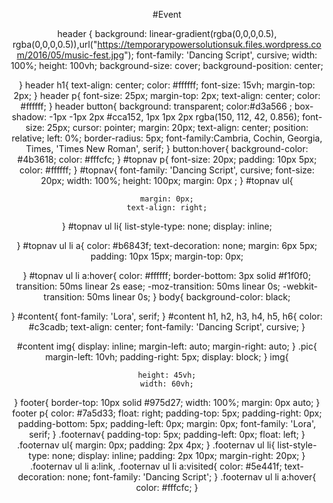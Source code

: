 #Event

  header {
    background: linear-gradient(rgba(0,0,0,0.5), rgba(0,0,0,0.5)),url("https://temporarypowersolutionsuk.files.wordpress.com/2016/05/music-fest.jpg");
    font-family: 'Dancing Script', cursive;
    width: 100%;
    height: 100vh;
    background-size: cover;
    background-position: center;
    
  }
  header h1{
    text-align: center;
    color: #ffffff;
    font-size: 15vh;
    margin-top: 2px;
  }
  header p{
    font-size: 25px;
    margin-top: 2px;
    text-align: center;
    color: #ffffff;
  }
  header button{
    background: transparent;
    color:#d3a566 ;
    box-shadow:  -1px -1px 2px #cca152, 1px 1px 2px rgba(150, 112, 42, 0.856);
    font-size: 25px;
    cursor: pointer;
    margin: 20px;
    text-align: center;
    position: relative;
    left: 0%;
    border-radius: 5px;
    font-family:Cambria, Cochin, Georgia, Times, 'Times New Roman', serif; 
  }
  button:hover{
    background-color: #4b3618;
    color: #fffcfc;
  }
  #topnav p{
    font-size: 20px;
    padding: 10px 5px;
    color: #ffffff;
  }
  #topnav{
    font-family: 'Dancing Script', cursive;
    font-size: 20px;
    width: 100%;
    height: 100px;
    margin: 0px ;
  }
  #topnav ul{
    
    margin: 0px;
    text-align: right;
  }
  #topnav ul li{
    list-style-type: none;
    display: inline;
    
  }
  #topnav ul li a{
    color: #b6843f;
    text-decoration: none;
    margin: 6px 5px;
    padding: 10px 15px;
    margin-top: 0px;
    
  }
  #topnav ul li a:hover{
    color: #ffffff;
    border-bottom: 3px solid #f1f0f0;
    transition: 50ms linear 2s ease;
    -moz-transition: 50ms linear 0s;
    -webkit-transition: 50ms linear 0s;
  }
  body{
    background-color: black;
    
  }
  #content{
    font-family: 'Lora', serif;
  }
  #content h1, h2, h3, h4, h5, h6{
    color: #c3cadb;
    text-align: center;
    font-family: 'Dancing Script', cursive;
  }
  
  #content img{
    display: inline;
    margin-left: auto;
    margin-right: auto;
  }
  .pic{
    margin-left: 10vh;
    padding-right: 5px;
    display: block;
  }
  img{
    
    height: 45vh;
    width: 60vh;
  }
  footer{
    border-top: 10px solid #975d27;
    width: 100%;
    margin: 0px auto;
  }
  footer p{
    color: #7a5d33;
    float: right;
    padding-top: 5px;
    padding-right: 0px;
    padding-bottom: 5px;
    padding-left: 0px;
    margin: 0px;
    font-family: 'Lora', serif;
  }
  .footernav{
    padding-top: 5px;
    padding-left: 0px;
    float: left;
  }
  .footernav ul{
    margin: 0px;
    padding: 2px 4px;
  }
  .footernav ul li{
    list-style-type: none;
    display: inline;
    padding: 2px 10px;
    margin-right: 20px;
  }
  .footernav ul li a:link, .footernav ul li a:visited{
    color: #5e441f;
    text-decoration: none;
    font-family: 'Dancing Script';
  }
  .footernav ul li a:hover{
    color: #fffcfc;
  } 
  

<!DOCTYPE html>
<html lang="en">
<head>
  <meta name="viewport" content="width=device-width initial-scale=1.0">
    <meta charset="UTF-8">
    <meta http-equiv="X-UA-Compatible" content="IE=edge">
    <meta name="viewport" content="width=device-width, initial-scale=1.0">
    <title>Event_Page</title>
    <link rel="stylesheet" href="E_style.css">
    <style>
      body{
        text-align: center;
        
        font-weight: 100;
      }
      #clock{
        display: inline-block;
        color: #fff4f4;
        font-weight: 100;
        font-size: 30px;
      }
      #clock div.B{
        padding: 15px;
        display: inline-block;
        border-radius: 2px;
        background-color: #5e441f transparent;
        border: 1px solid white;
      }
      .smalltext{
        border: none;
        padding-top: 5px;
        font-size: 15px;
      }
    </style>
</head>
<body>
  
    <header>
      <nav id="topnav">
        
        <ul>
          <li><a href="#" class="home">Home</a></li>
          <li><a href="#">About</a></li>
          <li><a href="#">Photos</a></li>
          <li><a href="#">Events</a></li>
          <li><a href="#">Locations</a></li>
          <li><a href="#">Videos</a></li>
          <li><a href="#">RSVP</a></li>
        </ul>
      </nav>
        <p>Craving the Summer heat and beats </p>
        <h1>#theMusicModeOn</h1>
        <div id="clock">
        <div class="B">
          <span class="days" id="day"></span>
          <div class="smalltext">Days</div>
        </div>
        <div class="B">
          <span class="hours" id="hour"></span>
          <div class="smalltext">Hours</div>
        </div>
        <div class="B">
          <span class="minutes" id="minute"></span>
          <div class="smalltext">Minutes</div>
        </div>
        <div class="B">
          <span class="seconds" id="second"></span>
          <div class="smalltext">Seconds</div>
        </div>
      </div>

        <p id="demo"></p>
        <script>
          var countDownDate=new Date("October 2, 2023 12:00:00").getTime();
          var x=setInterval(function()
          {
            var now=new Date().getTime();
            var distance= countDownDate-now;
            
            var days=Math.floor(distance/(1000*60*60*24));
            var hours= Math.floor((distance%(1000*60*60*24))/(1000*60*60));
            var minutes=Math.floor((distance%(1000*60*60))/(1000*60));
            var seconds=Math.floor((distance%(1000*60))/1000)

            document.getElementById("day").innerHTML=days;
            document.getElementById("hour").innerHTML=hours;
            document.getElementById("minute").innerHTML=minutes;
            document.getElementById("second").innerHTML=seconds;
            if(distance<0){
              clearInterval(x);
              document.getElementById("demo").innerHTML="Event Over..!";
              document.getElementById("day").innerHTML="Event Over..!";
              document.getElementById("hour").innerHTML="Event Over..!";
              document.getElementById("minute").innerHTML="Event Over..!";
              document.getElementById("second").innerHTML="Event Over..!";
            }
            document.getElementById("demo").style.fontSize="40px";
          },1000);
        </script>
        
        
        <button>Register Now</button>  
      </header>
      <footer>
      <nav class="footernav">
        <ul>
          <li><a href="#">Home</a></li>
          <li><a href="#">About</a></li>
          <li><a href="#">Locations</a></li>
          <li><a href="#">RSVP</a></li>
        </ul>
      </nav>
        <p>&copy; - Copyright 2004</p>
      </footer>
</body>
</html>
